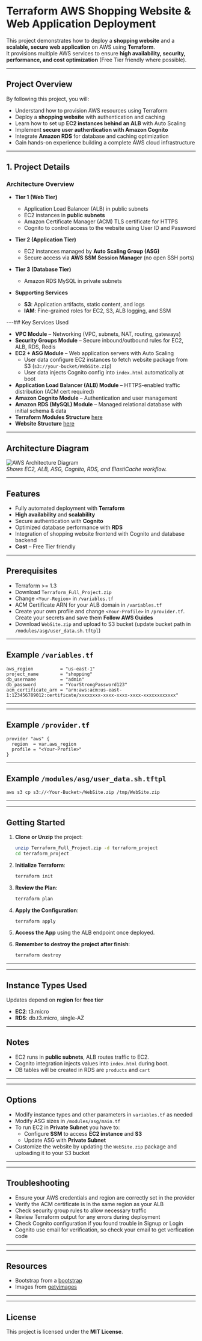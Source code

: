 # Terraform AWS Shopping Website & Web Application Deployment

This project demonstrates how to deploy a **shopping website** and a **scalable, secure web application** on AWS using **Terraform**.  
It provisions multiple AWS services to ensure **high availability, security, performance, and cost optimization** (Free Tier friendly where possible).

---

## Project Overview

By following this project, you will:

- Understand how to provision AWS resources using Terraform  
- Deploy a **shopping website** with authentication and caching  
- Learn how to set up **EC2 instances behind an ALB** with Auto Scaling  
- Implement **secure user authentication with Amazon Cognito**  
- Integrate **Amazon RDS** for database and caching optimization  
- Gain hands-on experience building a complete AWS cloud infrastructure  

---

## 1. Project Details

### Architecture Overview
- **Tier 1 (Web Tier)**  
  - Application Load Balancer (ALB) in public subnets  
  - EC2 instances in **public subnets**   
  - Amazon Certificate Manager (ACM) TLS certificate for HTTPS  
  - Cognito to control access to the website using User ID and Password

- **Tier 2 (Application Tier)**  
  - EC2 instances managed by **Auto Scaling Group (ASG)**  
  - Secure access via **AWS SSM Session Manager** (no open SSH ports)   

- **Tier 3 (Database Tier)**  
  - Amazon RDS MySQL in private subnets  
  
- **Supporting Services**  
  - **S3**: Application artifacts, static content, and logs  
  - **IAM**: Fine-grained roles for EC2, S3, ALB logging, and SSM    

---## Key Services Used

- **VPC Module** – Networking (VPC, subnets, NAT, routing, gateways)  
- **Security Groups Module** – Secure inbound/outbound rules for EC2, ALB, RDS, Redis  
- **EC2 + ASG Module** – Web application servers with Auto Scaling  
  - User data configure EC2 instances to fetch website package from S3 (`s3://your-bucket/WebSite.zip`)  
  - User data injects Cognito config into `index.html` automatically at boot 
- **Application Load Balancer (ALB) Module** – HTTPS-enabled traffic distribution (ACM cert required)  
- **Amazon Cognito Module** – Authentication and user management  
- **Amazon RDS (MySQL) Module** – Managed relational database with initial schema & data  
- **Terraform Modules Structure** [here](./Structure.txt)
- **Website Structure** [here](./Website-Structure.txt)
---

## Architecture Diagram

![AWS Architecture Diagram](./Project-Diagram.png)  
*Shows EC2, ALB, ASG, Cognito, RDS, and ElastiCache workflow.*

---

## Features

- Fully automated deployment with **Terraform**  
- **High availability** and **scalability**  
- Secure authentication with **Cognito**  
- Optimized database performance with **RDS**  
- Integration of shopping website frontend with Cognito and database backend  
- **Cost** – Free Tier friendly

---

## Prerequisites

- Terraform >= 1.3  
- Download `Terraform_Full_Project.zip`
- Change `<Your-Region>` in `/variables.tf`
- ACM Certificate ARN for your ALB domain in `/variables.tf`
- Create your own profile and change `<Your-Profile>` in `/provider.tf`. Create your secrets and save them **Follow AWS Guides**
- Download `WebSite.zip` and upload to S3 bucket (update bucket path in `/modules/asg/user_data.sh.tftpl`)  

---

## Example `/variables.tf`

```hcl
aws_region          = "us-east-1"
project_name        = "shopping"
db_username         = "admin"
db_password         = "YourStrongPassword123"
acm_certificate_arn = "arn:aws:acm:us-east-1:123456789012:certificate/xxxxxxxx-xxxx-xxxx-xxxx-xxxxxxxxxxxx"
```

---

---

## Example `/provider.tf`

```hcl
provider "aws" {
  region  = var.aws_region
  profile = "<Your-Profile>"
}
```

---

## Example `/modules/asg/user_data.sh.tftpl`

```bash
aws s3 cp s3://<Your-Bucket>/WebSite.zip /tmp/WebSite.zip
```

---

---

## Getting Started

1. **Clone or Unzip** the project:
   ```bash
   unzip Terraform_Full_Project.zip -d terraform_project
   cd terraform_project
   ```

2. **Initialize Terraform**:
   ```bash
   terraform init
   ```

3. **Review the Plan**:
   ```bash
   terraform plan
   ```

4. **Apply the Configuration**:
   ```bash
   terraform apply
   ```

5. **Access the App** using the ALB endpoint once deployed.

6. **Remember to destroy the project after finish**:
   ```bash
   terraform destroy
   ```

---

---

## Instance Types Used

Updates depend on **region** for **free tier**
- **EC2**: t3.micro
- **RDS**: db.t3.micro, single-AZ

---

## Notes

- EC2 runs in **public subnets**, ALB routes traffic to EC2.   
- Cognito integration injects values into `index.html` during boot.  
- DB tables will be created in RDS are `products` and `cart`

---

---

## Options

- Modify instance types and other parameters in `variables.tf` as needed
- Modify ASG sizes in `/modules/asg/main.tf`
- To run EC2 in **Private Subnet** you have to:
  - Configure **SSM** to access **EC2 instance** and **S3**
  - Update ASG with **Private Subnet**
- Customize the website by updating the `WebSite.zip` package and uploading it to your S3 bucket

---

---

## Troubleshooting

- Ensure your AWS credentials and region are correctly set in the provider
- Verify the ACM certificate is in the same region as your ALB
- Check security group rules to allow necessary traffic
- Review Terraform output for any errors during deployment
- Check Cognito configuration if you found trouble in Signup or Login
- Cognito use email for verification, so check your email to get verfication code

---

---

## Resources

- Bootstrap from a [bootstrap](https://getbootstrap.com)
- Images from [getyimages](https://www.gettyimages.com/)

---

---

## License

This project is licensed under the **MIT License**.  
